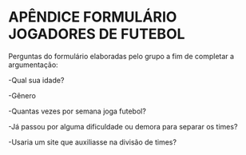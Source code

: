 # APÊNDICE FORMULÁRIO JOGADORES DE FUTEBOL


Perguntas do formulário elaboradas pelo grupo a fim de completar a argumentação:

-Qual sua idade? 

-Gênero

-Quantas vezes por semana joga futebol?

-Já passou por alguma dificuldade ou demora para separar os times?

-Usaria um site que auxiliasse na divisão de times?
